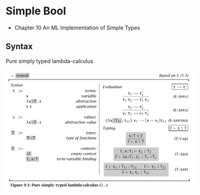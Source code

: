 # Simple Bool

- Chapter 10 An ML Implementation of Simple Types

## Syntax

Pure simply typed lambda-calculus

![pure simply typed lambda calculus](p103-pure-stlc.png)